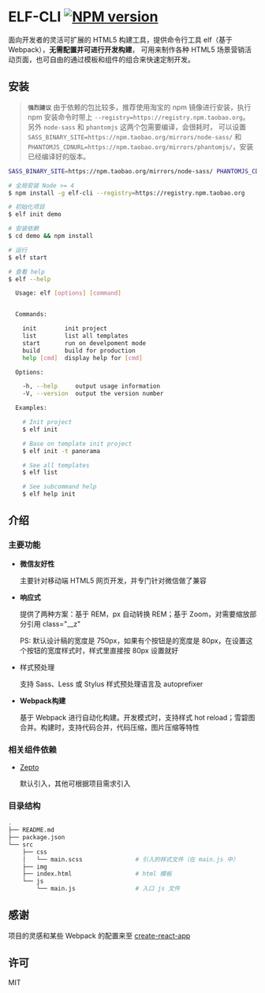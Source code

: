 # ELF-CLI [![NPM version][npm-version-image]][npm-version-url]

面向开发者的灵活可扩展的 HTML5 构建工具，提供命令行工具 elf（基于 Webpack），**无需配置并可进行开发构建**，
可用来制作各种 HTML5 场景营销活动页面，也可自由的通过模板和组件的组合来快速定制开发。

## 安装

> **`强烈建议`**
由于依赖的包比较多，推荐使用淘宝的 npm 镜像进行安装，执行 npm 安装命令时带上 `--registry=https://registry.npm.taobao.org`。
另外 `node-sass` 和 `phantomjs` 这两个包需要编译，会很耗时，
可以设置 `SASS_BINARY_SITE=https://npm.taobao.org/mirrors/node-sass/` 
和 `PHANTOMJS_CDNURL=https://npm.taobao.org/mirrors/phantomjs/`，安装已经编译好的版本。

```sh
SASS_BINARY_SITE=https://npm.taobao.org/mirrors/node-sass/ PHANTOMJS_CDNURL=https://npm.taobao.org/mirrors/phantomjs/ npm install -g elf-cli --registry=https://registry.npm.taobao.org
```

```sh
# 全局安装 Node >= 4
$ npm install -g elf-cli --registry=https://registry.npm.taobao.org

# 初始化项目
$ elf init demo

# 安装依赖
$ cd demo && npm install

# 运行
$ elf start
```

```sh
# 查看 help
$ elf --help

  Usage: elf [options] [command]


  Commands:

    init        init project
    list        list all templates
    start       run on develpoment mode
    build       build for production
    help [cmd]  display help for [cmd]

  Options:

    -h, --help     output usage information
    -V, --version  output the version number

  Examples:

    # Init project
    $ elf init

    # Base on template init project
    $ elf init -t panorama

    # See all templates
    $ elf list

    # See subcommand help
    $ elf help init

```

## 介绍

### 主要功能

- **微信友好性**

  主要针对移动端 HTML5 网页开发，并专门针对微信做了兼容

- **响应式**

  提供了两种方案：基于 REM，px 自动转换 REM；基于 Zoom，对需要缩放部分引用 class="__z"

  PS: 默认设计稿的宽度是 750px，如果有个按钮是的宽度是 80px，在设置这个按钮的宽度样式时，样式里直接按 80px 设置就好

- 样式预处理

  支持 Sass、Less 或 Stylus 样式预处理语言及 autoprefixer

- **Webpack构建**

  基于 Webpack 进行自动化构建。开发模式时，支持样式 hot reload；雪碧图合并。构建时，支持代码合并，代码压缩，图片压缩等特性

### 相关组件依赖

- [Zepto](http://zeptojs.com/)

  默认引入，其他可根据项目需求引入

### 目录结构

```sh
.
├── README.md
├── package.json
└── src
    ├── css
    │   └── main.scss               # 引入的样式文件（在 main.js 中）
    ├── img
    ├── index.html                  # html 模板
    └── js
        └── main.js                 # 入口 js 文件
```

## 感谢

项目的灵感和某些 Webpack 的配置来至 [create-react-app](https://github.com/facebookincubator/create-react-app)

## 许可

MIT


[npm-version-image]: https://img.shields.io/npm/v/elf-cli.svg?style=flat-square
[npm-version-url]: https://www.npmjs.com/package/elf-cli

